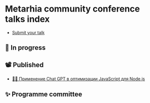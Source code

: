 # Metarhia community conference talks index

- [Submit your talk](https://github.com/metaconf/Index/issues/new?assignees=&labels=talk&template=talk.yml)

## 🚧 In progress

## 📽️ Published

- [🧑‍💻 Применение Chat GPT в оптимизации JavaScript для Node.js](https://youtu.be/Ebrzqj8cGUY)

## ✨ Programme committee
